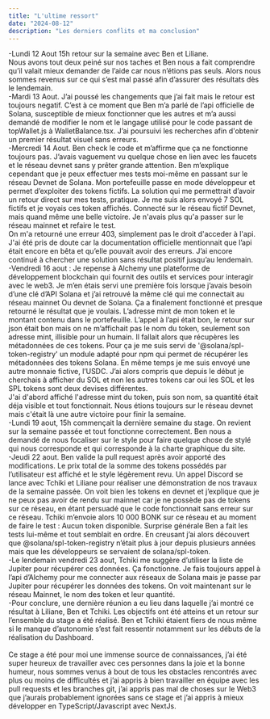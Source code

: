 ```yaml
---
title: "L'ultime ressort"
date: "2024-08-12"
description: "Les derniers conflits et ma conclusion"
---
```


-Lundi 12 Aout 15h retour sur la semaine avec Ben et Liliane. <br> 
Nous avons tout deux peiné sur nos taches et Ben nous a fait comprendre qu’il valait mieux demander de l’aide car nous n’étions pas seuls. Alors nous sommes revenus sur ce qui s’est mal passé afin d’assurer des résultats dès le lendemain.<br>
-Mardi 13 Aout. J’ai poussé les changements que j’ai fait mais le retour est toujours negatif. C’est à ce moment que Ben m’a parlé de l’api officielle de Solana, susceptible de mieux fonctionner que les autres et m’a aussi demandé de modifier le nom et le langage utilisé pour le code passant de topWallet.js à WalletBalance.tsx. J’ai poursuivi les recherches afin d'obtenir un premier résultat visuel sans erreurs. <br>
-Mercredi 14 Aout. Ben check le code et m’affirme que ça ne fonctionne toujours pas. J’avais vaguement vu quelque chose en lien avec les faucets et le réseau devnet sans y prêter grande attention. Ben m’explique cependant que je peux effectuer mes tests moi-même en passant sur le réseau Devnet de Solana. Mon portefeuille passe en mode développeur et permet d’exploiter des tokens fictifs. La solution qui me permettrait d’avoir un retour direct sur mes tests, pratique.
Je me suis alors envoyé 7 SOL fictifs et je voyais ces token affichés. Connecté sur le réseau fictif Devnet, mais quand même une belle victoire. Je n'avais plus qu'a passer sur le réseau mainnet et refaire le test. <br>
On m'a retourné une erreur 403, simplement pas le droit d'acceder à l'api. J'ai été pris de doute car la documentation officielle mentionnait que l’api était encore en bêta et qu’elle pouvait avoir des erreurs. J’ai encore continué à chercher une solution sans résultat positif jusqu’au lendemain. <br>
-Vendredi 16 aout : Je repense à Alchemy une plateforme de développement blockchain qui fournit des outils et services pour interagir avec le web3. Je m’en étais servi une première fois lorsque j’avais besoin d’une clé d’API Solana et j’ai retrouvé la même clé qui me connectait au réseau mainnet Ou devnet de Solana. Ça a finalement fonctionné et presque retourné le résultat que je voulais. L’adresse mint de mon token et le montant contenu dans le portefeuille. L’appel à l’api était bon, le retour sur json était bon mais on ne m’affichait pas le nom du token, seulement son adresse mint, illisible pour un humain. Il fallait alors que récupères les métadonnées de ces tokens. Pour ça je me suis servi de '@solana/spl-token-registry' un module adapté pour npm qui permet de récupérer les métadonnées des tokens Solana. En même temps je me suis envoyé une autre monnaie fictive, l’USDC. J’ai alors compris que depuis le début je cherchais à afficher du SOL et non les autres tokens car oui les SOL et les SPL tokens sont deux devises différentes. <br>
J'ai d'abord affiché l'adresse mint du token, puis son nom, sa quantité était déja visible et tout fonctionnait. Nous étions toujours sur le réseau devnet mais c'était là une autre victoire pour finir la semaine. <br>
-Lundi 19 aout, 15h commençait la dernière semaine du stage. On revient sur la semaine passée et tout fonctionne correctement. Ben nous a demandé de nous focaliser sur le style pour faire quelque chose de stylé qui nous corresponde et qui corresponde à la charte graphique du site. <br>
-Jeudi 22 aout. Ben valide la pull request après avoir apporté des modifications. Le prix total de la somme des tokens possédés par l’utilisateur est affiché et le style légèrement revu.  Un appel Discord se lance avec Tchiki et Liliane pour réaliser une démonstration de nos travaux de la semaine passée. On voit bien les tokens en devnet et j’explique que je ne peux pas avoir de rendu sur mainnet car je ne possède pas de tokens sur ce réseau, en étant persuadé que le code fonctionnait sans erreur sur ce réseau. Tchiki m’envoie alors 10 000 BONK sur ce réseau et au moment de faire le test : Aucun token disponible. Surprise générale Ben a fait les tests lui-même et tout semblait en ordre. En creusant j’ai alors découvert que @solana/spl-token-registry n’était plus à jour depuis plusieurs années mais que les développeurs se servaient de solana/spl-token. <br>
-Le lendemain vendredi 23 aout, Tchiki me suggère d’utiliser la liste de Jupiter pour récupérer ces données. Ça fonctionne. Je fais toujours appel à l’api d’Alchemy pour me connecter aux réseaux de Solana mais je passe par Jupiter pour récupérer les données des tokens. On voit maintenant sur le réseau Mainnet, le nom des token et leur quantité. <br>
-Pour conclure, une dernière réunion a eu lieu dans laquelle j’ai montré ce résultat à Liliane, Ben et Tchiki. Les objectifs ont été atteins et un retour sur l’ensemble du stage a été réalisé. Ben et Tchiki étaient fiers de nous même si le manque d’autonomie s’est fait ressentir notamment sur les débuts de la réalisation du Dashboard. <br> <br>
Ce stage a été pour moi une immense source de connaissances, j’ai été super heureux de travailler avec ces personnes dans la joie et la bonne humeur, nous sommes venus à bout de tous les obstacles rencontrés avec plus ou moins de difficultés et j’ai appris à bien travailler en équipe avec les pull requests et les branches git, j’ai appris pas mal de choses sur le Web3 que j’aurais probablement ignorées sans ce stage et j’ai appris à mieux développer en TypeScript/Javascript avec NextJs. 
